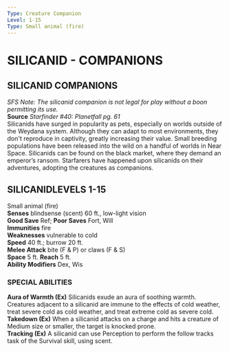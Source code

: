 ```yaml
---
Type: Creature Companion
Level: 1-15
Type: Small animal (fire)  
---
```

# SILICANID - COMPANIONS

## SILICANID COMPANIONS

_SFS Note: The silicanid companion is not legal for play without a boon permitting its use._  
**Source** _Starfinder #40: Planetfall pg. 61_  
Silicanids have surged in popularity as pets, especially on worlds outside of the Weydana system. Although they can adapt to most environments, they don't reproduce in captivity, greatly increasing their value. Small breeding populations have been released into the wild on a handful of worlds in Near Space. Silicanids can be found on the black market, where they demand an emperor’s ransom. Starfarers have happened upon silicanids on their adventures, adopting the creatures as companions.

## SILICANIDLEVELS 1-15

Small animal (fire)  
**Senses** blindsense (scent) 60 ft., low-light vision  
**Good Save** Ref; **Poor Saves** Fort, Will  
**Immunities** fire  
**Weaknesses** vulnerable to cold  
**Speed** 40 ft.; burrow 20 ft.  
**Melee Attack** bite (F & P) or claws (F & S)  
**Space** 5 ft. **Reach** 5 ft.  
**Ability Modifiers** Dex, Wis  

### SPECIAL ABILITIES

**Aura of Warmth (Ex)** Silicanids exude an aura of soothing warmth. Creatures adjacent to a silicanid are immune to the effects of cold weather, treat severe cold as cold weather, and treat extreme cold as severe cold.  
**Takedown (Ex)** When a silicanid attacks on a charge and hits a creature of Medium size or smaller, the target is knocked prone.  
**Tracking (Ex)** A silicanid can use Perception to perform the follow tracks task of the Survival skill, using scent.
